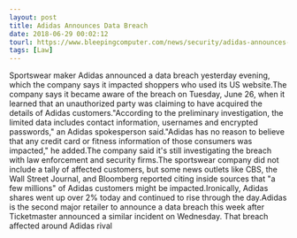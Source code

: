 ```yaml
---
layout: post
title: Adidas Announces Data Breach
date: 2018-06-29 00:02:12
tourl: https://www.bleepingcomputer.com/news/security/adidas-announces-data-breach/
tags: [Law]
---
```

Sportswear maker Adidas announced a data breach yesterday evening, which the company says it impacted shoppers who used its US website.The company says it became aware of the breach on Tuesday, June 26, when it learned that an unauthorized party was claiming to have acquired the details of Adidas customers."According to the preliminary investigation, the limited data includes contact information, usernames and encrypted passwords," an Adidas spokesperson said."Adidas has no reason to believe that any credit card or fitness information of those consumers was impacted," he added.The company said it's still investigating the breach with law enforcement and security firms.The sportswear company did not include a tally of affected customers, but some news outlets like CBS, the Wall Street Journal, and Bloomberg reported citing inside sources that "a few millions" of Adidas customers might be impacted.Ironically, Adidas shares went up over 2% today and continued to rise through the day.Adidas is the second major retailer to announce a data breach this week after Ticketmaster announced a similar incident on Wednesday. That breach affected around Adidas rival 